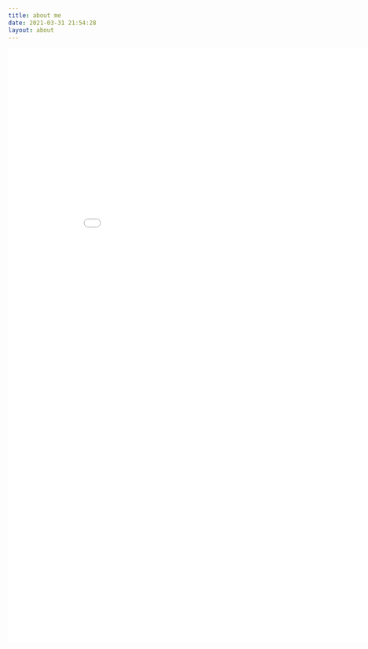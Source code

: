 ```yaml
---
title: about me
date: 2021-03-31 21:54:28
layout: about
---
```


<div style="text-align:center; vertical-align: middle;">
    <iframe src="./cv.html" title="CV"
        style="height:32cm; width:24cm; border:none; display:block; scrolling:no">
    </iframe>
</div>